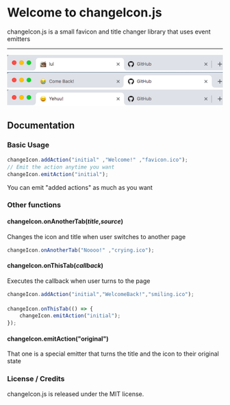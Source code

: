 Welcome to changeIcon.js
===================


changeIcon.js is a small favicon and title changer library that uses event emitters

----------
<img src="images/one.png">
<img src="images/two.png">
<img src="images/three.png">

Documentation
-------------
### Basic Usage
```javascript
changeIcon.addAction("initial" ,"Welcome!" ,"favicon.ico");
// Emit the action anytime you want
changeIcon.emitAction("initial");
```
You can emit "added actions" as much as you want

### Other functions

#### changeIcon.onAnotherTab(*title*,*source*)
Changes the icon and title when user switches to another page

```javascript
changeIcon.onAnotherTab("Noooo!" ,"crying.ico");
```
#### changeIcon.onThisTab(*callback*)
Executes the callback when user turns to the page

```javascript
changeIcon.addAction("initial","WelcomeBack!","smiling.ico");

changeIcon.onThisTab(() => {
	changeIcon.emitAction("initial");
});
```
#### changeIcon.emitAction("original")
That one is a special emitter that turns the title and the icon to their original state

### License / Credits

changeIcon.js is released under the MIT license.
